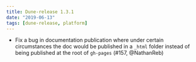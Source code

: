 ```yaml
---
title: Dune-release 1.3.1
date: "2019-06-13"
tags: [dune-release, platform]
---
```


- Fix a bug in documentation publication where under certain circumstances the
  doc would be published in a `_html` folder instead of being published at the
  root of `gh-pages` (#157, @NathanReb)